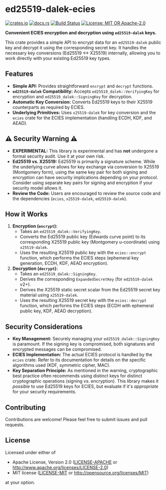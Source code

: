 # ed25519-dalek-ecies

[![crates.io](https://img.shields.io/crates/v/ed25519-dalek-ecies.svg)](https://crates.io/crates/ed25519-dalek-ecies)
[![docs.rs](https://docs.rs/ed25519-dalek-ecies/badge.svg)](https://docs.rs/ed25519-dalek-ecies)
[![Build Status](https://github.com/rustonbsd/ed25519-dalek-ecies/workflows/CI/badge.svg)](https://github.com/<your-username>/ed25519-dalek-ecies/actions)
[![License: MIT OR Apache-2.0](https://img.shields.io/badge/License-MIT%20OR%20Apache--2.0-blue.svg)](LICENSE-MIT)

**Convenient ECIES encryption and decryption using `ed25519-dalek` keys.**

This crate provides a simple API to encrypt data for an `ed25519-dalek` public key and decrypt it using the corresponding secret key. It handles the necessary key conversions (Ed25519 <-> X25519) internally, allowing you to work directly with your existing Ed25519 key types.

## Features

*   **Simple API:** Provides straightforward `encrypt` and `decrypt` functions.
*   **`ed25519-dalek` Compatibility:** Accepts `ed25519_dalek::VerifyingKey` for encryption and `ed25519_dalek::SigningKey` for decryption.
*   **Automatic Key Conversion:** Converts Ed25519 keys to their X25519 counterparts as required by ECIES.
*   **Underlying Primitives:** Uses `x25519-dalek` for key conversion and the `ecies` crate for the ECIES implementation (handling ECDH, KDF, and AEAD).

## ⚠️ Security Warning ⚠️

*   **EXPERIMENTAL:** This library is experimental and has **not** undergone a formal security audit. Use it at your own risk.
*   **Ed25519 vs. X25519:** Ed25519 is primarily a signature scheme. While the underlying curve allows for key exchange via conversion to X25519 (Montgomery form), using the same key pair for both signing and encryption can have security implications depending on your protocol. Consider using separate key pairs for signing and encryption if your security model allows it.
*   **Review the Code:** Users are encouraged to review the source code and the dependencies (`ecies`, `x25519-dalek`, `ed25519-dalek`).

## How it Works

1.  **Encryption (`encrypt`):**
    *   Takes an `ed25519_dalek::VerifyingKey`.
    *   Converts the Ed25519 public key (Edwards curve point) to its corresponding X25519 public key (Montgomery u-coordinate) using `x25519-dalek`.
    *   Uses the resulting X25519 public key with the `ecies::encrypt` function, which performs the ECIES steps (ephemeral key generation, ECDH, KDF, AEAD encryption).
2.  **Decryption (`decrypt`):**
    *   Takes an `ed25519_dalek::SigningKey`.
    *   Derives the corresponding `ExpandedSecretKey` (for `ed25519-dalek` v2+).
    *   Derives the X25519 static secret scalar from the Ed25519 secret key material using `x25519-dalek`.
    *   Uses the resulting X25519 secret key with the `ecies::decrypt` function, which performs the ECIES steps (ECDH with ephemeral public key, KDF, AEAD decryption).

## Security Considerations

*   **Key Management:** Securely managing your `ed25519_dalek::SigningKey` is paramount. If the signing key is compromised, both signatures and encrypted messages can be compromised.
*   **ECIES Implementation:** The actual ECIES protocol is handled by the `ecies` crate. Refer to its documentation for details on the specific algorithms used (KDF, symmetric cipher, MAC). 
*   **Key Separation Principle:** As mentioned in the warning, cryptographic best practice often recommends using distinct keys for distinct cryptographic operations (signing vs. encryption). This library makes it *possible* to use Ed25519 keys for ECIES, but evaluate if it's *appropriate* for your security requirements.

## Contributing

Contributions are welcome! Please feel free to submit issues and pull requests.

## License

Licensed under either of

*   Apache License, Version 2.0 ([LICENSE-APACHE](LICENSE-APACHE) or http://www.apache.org/licenses/LICENSE-2.0)
*   MIT license ([LICENSE-MIT](LICENSE-MIT) or http://opensource.org/licenses/MIT)

at your option.